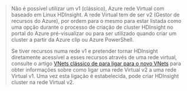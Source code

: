 > Não é possível utilizar um v1 (clássico), Azure rede Virtual com baseado em Linux HDInsight. A rede Virtual tem de ser v2 (Gestor de recursos do Azure), por ordem para o mesmo para estar listada como uma opção durante o processo de criação de cluster HDInsight no portal do Azure pré-visualizar ou para ser utilizado quando criar um cluster a partir da Azure clip ou Azure PowerShell.
> 
> Se tiver recursos numa rede v1 e pretender tornar HDInsight diretamente acessível a esses recursos através de uma rede virtual, consulte o artigo [VNets clássico de para ligar para o novo VNets](../articles/vpn-gateway/vpn-gateway-connect-different-deployment-models-portal.md) para obter informações sobre como ligar uma rede Virtual v2 a uma rede Virtual v1. Uma vez esta ligação é estabelecida, pode criar HDInsight cluster na rede Virtual v2.